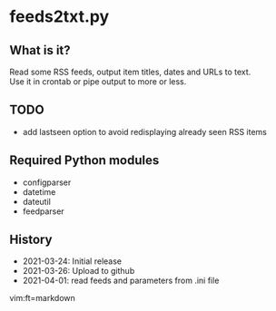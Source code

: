 # feeds2txt.py

## What is it?

Read some RSS feeds, output item titles, dates and URLs to text.  
Use it in crontab or pipe output to more or less.

## TODO

* add lastseen option to avoid redisplaying already seen RSS items

## Required Python modules

* configparser
* datetime
* dateutil
* feedparser

## History

* 2021-03-24: Initial release
* 2021-03-26: Upload to github
* 2021-04-01: read feeds and parameters from .ini file

 vim:ft=markdown

